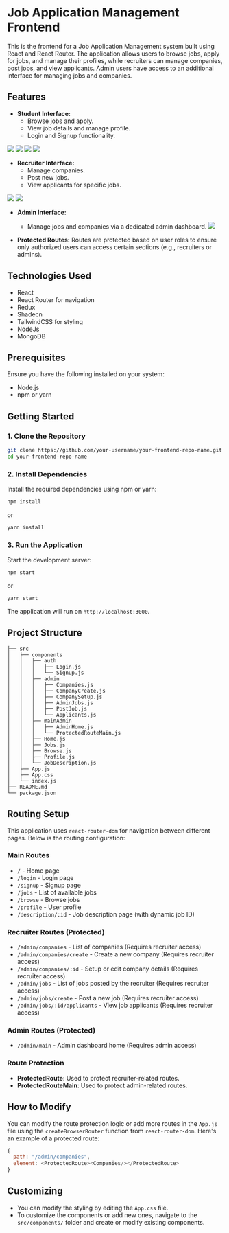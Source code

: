 # Job Application Management Frontend

This is the frontend for a Job Application Management system built using React and React Router. The application allows users to browse jobs, apply for jobs, and manage their profiles, while recruiters can manage companies, post jobs, and view applicants. Admin users have access to an additional interface for managing jobs and companies.

## Features

- **Student Interface:**
  - Browse jobs and apply.
  - View job details and manage profile.
  - Login and Signup functionality.
    
![](https://github.com/user-attachments/assets/047cc38e-f95d-4aad-a4cf-e021b286f3ea)
![](https://github.com/user-attachments/assets/f298a357-1f38-4dd5-9b54-b550a5276086)
![](https://github.com/user-attachments/assets/01119af0-5bfd-402f-8aab-044d28b852f7)
![](https://github.com/user-attachments/assets/795cf721-fa8a-4ee3-b8cc-b7631a88991c)


  
- **Recruiter Interface:**
  - Manage companies.
  - Post new jobs.
  - View applicants for specific jobs.
 
![](https://github.com/user-attachments/assets/5bc8d932-61ce-4a1e-abe3-a928848b0dd9)
![](https://github.com/user-attachments/assets/d2d84002-4aaf-4e49-81ea-593be2442a9d)

- **Admin Interface:**
  - Manage jobs and companies via a dedicated admin dashboard.
![](https://github.com/user-attachments/assets/d58176a8-0a25-4e23-9777-0a210cc3a460)


- **Protected Routes:** Routes are protected based on user roles to ensure only authorized users can access certain sections (e.g., recruiters or admins).


## Technologies Used 


- React
- React Router for navigation
- Redux
- Shadecn
- TailwindCSS for styling
- NodeJs
- MongoDB

## Prerequisites

Ensure you have the following installed on your system:

- Node.js
- npm or yarn

## Getting Started

### 1. Clone the Repository

```bash
git clone https://github.com/your-username/your-frontend-repo-name.git
cd your-frontend-repo-name
```

### 2. Install Dependencies

Install the required dependencies using npm or yarn:

```bash
npm install
```

or

```bash
yarn install
```

### 3. Run the Application

Start the development server:

```bash
npm start
```

or

```bash
yarn start
```

The application will run on `http://localhost:3000`.

## Project Structure

```
├── src
│   ├── components
│   │   ├── auth
│   │   │   ├── Login.js
│   │   │   └── Signup.js
│   │   ├── admin
│   │   │   ├── Companies.js
│   │   │   ├── CompanyCreate.js
│   │   │   ├── CompanySetup.js
│   │   │   ├── AdminJobs.js
│   │   │   ├── PostJob.js
│   │   │   └── Applicants.js
│   │   ├── mainAdmin
│   │   │   ├── AdminHome.js
│   │   │   └── ProtectedRouteMain.js
│   │   ├── Home.js
│   │   ├── Jobs.js
│   │   ├── Browse.js
│   │   ├── Profile.js
│   │   └── JobDescription.js
│   ├── App.js
│   ├── App.css
│   └── index.js
├── README.md
└── package.json
```

## Routing Setup

This application uses `react-router-dom` for navigation between different pages. Below is the routing configuration:

### Main Routes

- `/` - Home page
- `/login` - Login page
- `/signup` - Signup page
- `/jobs` - List of available jobs
- `/browse` - Browse jobs
- `/profile` - User profile
- `/description/:id` - Job description page (with dynamic job ID)

### Recruiter Routes (Protected)

- `/admin/companies` - List of companies (Requires recruiter access)
- `/admin/companies/create` - Create a new company (Requires recruiter access)
- `/admin/companies/:id` - Setup or edit company details (Requires recruiter access)
- `/admin/jobs` - List of jobs posted by the recruiter (Requires recruiter access)
- `/admin/jobs/create` - Post a new job (Requires recruiter access)
- `/admin/jobs/:id/applicants` - View job applicants (Requires recruiter access)

### Admin Routes (Protected)

- `/admin/main` - Admin dashboard home (Requires admin access)

### Route Protection

- **ProtectedRoute**: Used to protect recruiter-related routes.
- **ProtectedRouteMain**: Used to protect admin-related routes.

## How to Modify

You can modify the route protection logic or add more routes in the `App.js` file using the `createBrowserRouter` function from `react-router-dom`. Here's an example of a protected route:

```javascript
{
  path: "/admin/companies",
  element: <ProtectedRoute><Companies/></ProtectedRoute>
}
```

## Customizing

- You can modify the styling by editing the `App.css` file.
- To customize the components or add new ones, navigate to the `src/components/` folder and create or modify existing components.



